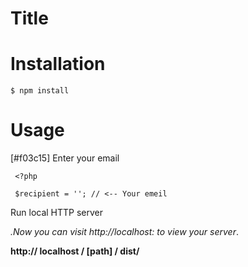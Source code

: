 # Title



# Installation

```$ npm install```


# Usage

[#f03c15] Enter your email

```
 <?php 

 $recipient = ''; // <-- Your emeil
```
Run local HTTP server

<em>.Now you can visit http://localhost: to view your server</em>.

**http:// localhost / [path] / dist/**


